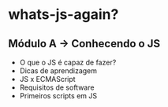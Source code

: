 # whats-js-again?

## Módulo A -> Conhecendo o JS

- O que o JS é capaz de fazer?
- Dicas de aprendizagem
- JS x ECMAScript
- Requisitos de software
- Primeiros scripts em JS